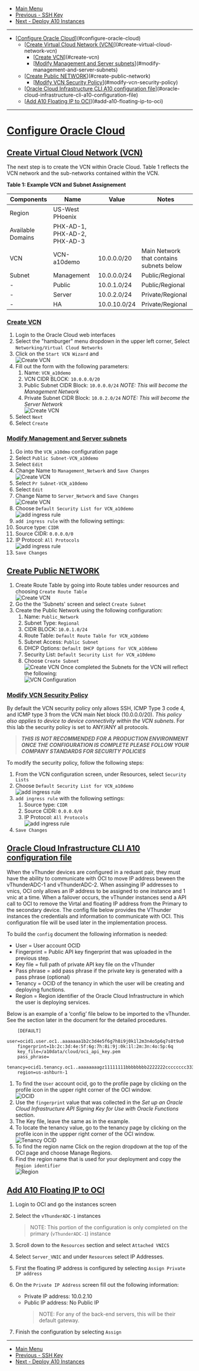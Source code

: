 - [Main Menu](./README.md)
- [Previous - SSH Key](./ssh_keys.md)
- [Next - Deploy A10 Instances](./deploy_a10.md)
---
<!-- MDTOC maxdepth:6 firsth1:1 numbering:0 flatten:0 bullets:1 updateOnSave:1 -->

- [[Configure Oracle Cloud](#configoci)](#configure-oracle-cloud)   
   - [[Create Virtual Cloud Network (VCN)](#create_vcn)](#create-virtual-cloud-network-vcn)   
      - [[Create VCN](#createvcn)](#create-vcn)   
      - [[Modify Management and Server subnets](#modifymgmtsvrnet)](#modify-management-and-server-subnets)   
   - [[Create Public NETWORK](#createpublicnet)](#create-public-network)   
      - [[Modify VCN Security Policy](#modifysecpol)](#modify-vcn-security-policy)   
   - [[Oracle Cloud Infrastructure CLI A10 configuration file](#ociconfigfile)](#oracle-cloud-infrastructure-cli-a10-configuration-file)   
   - [[Add A10 Floating IP to OCI](#ocifloating)](#add-a10-floating-ip-to-oci)   

<!-- /MDTOC -->
---
# [Configure Oracle Cloud](#configoci)
## [Create Virtual Cloud Network (VCN)](#create_vcn)
The next step is to create the VCN within Oracle Cloud.  Table 1 reflects the VCN network and the sub-networks contained within the VCN.  

**Table 1:  Example VCN and Subnet Assignement**

Components|Name|Value|Notes
--------------|--------------|--------------|--------------
Region|US-West PHoenix||
Available Domains|PHX-AD-1, PHX-AD-2, PHX-AD-3||
VCN|VCN-a10demo|10.0.0.0/20| Main Network that contains subnets below
Subnet|Management|10.0.0.0/24|Public/Regional
 -|Public|10.0.1.0/24|Public/Regional
 -|Server|10.0.2.0/24|Private/Regional
 -|HA|10.0.10.0/24|Private/Regional

### [Create VCN](#createvcn)
1. Login to the Oracle Cloud web interfaces
1. Select the "hamburger" menu dropdown in the upper left corner, Select `Networking/Virtual Cloud Networks`
1. Click on the `Start VCN Wizard` and
</BR>![Create VCN](./images/vcn_wizard_start.png)
1. Fill out the form with the following parameters:
   1. Name:  `VCN_a10demo`
   1. VCN CIDR BLOCK: `10.0.0.0/20`
   1. Public Subnet CIDR Block:  `10.0.0.0/24` *NOTE: This will become the Management Network*
   1. Private Subnet CIDR Block:  `10.0.2.0/24` *NOTE: This will become the Server Network*
      </BR>![Create VCN](./images/vcn_wizard_configuration.png)
1. Select `Next`
1. Select `Create`

### [Modify Management and Server subnets](#modifymgmtsvrnet)
1. Go into the `VCN_a10dmo` configuration page
1. Select `Public Subnet-VCN_a10demo`
1. Select `Edit`
1. Change Name to `Management_Network` and `Save Changes`
    </BR>![Create VCN](./images/vcn_modify_management.png)
1. Select `Pr Subnet-VCN_a10demo`
1. Select `Edit`
1. Change Name to `Server_Network` and `Save Changes`
    </BR>![Create VCN](./images/vcn_modify_server.png)
1.  Choose `Default Security List for VCN_a10demo`
    </BR>![add ingress rule](./images/add_ingress_rule.png)
1.  `add ingress rule` with the following settings:
   1.  Source type:  `CIDR`
   1.  Source CIDR:  `0.0.0.0/0`
   1.  IP Protocol:  `All Protocols`
    </BR>![add ingress rule](./images/add_ingress_rule_1.png)
1. `Save Changes`

## [Create Public NETWORK](#createpublicnet)
1. Create Route Table by going into Route tables under resources and choosing `Create Route Table`
 </BR>![Create VCN](./images/public_network_route_table.png)
1. Go the the 'Subnets' screen and select `Create Subnet`
1. Create the Public Network using the following configuration:
   1. Name:  `Public_Network`
   1. Subnet Type:  `Regional`
   1. CIDR BLOCK: `10.0.1.0/24`
   1. Route Table: `Default Route Table for VCN_a10demo`
   1. Subnet Access:  `Public Subnet`
   1. DHCP Options: `Default DHCP Options for VCN_a10demo`
   1. Security List: `Default Security List for VCN_a10demo`
   1. Choose `Create Subnet`
</BR>![Create VCN](./images/create_public_network.png)
Once completed the Subnets for the VCN will reflect the following:
</BR>![VCN Configuration ](./images/vcn_configuration.png)

### [Modify VCN Security Policy](#modifysecpol)
By default the VCN security policy only allows SSH, ICMP Type 3 code 4, and ICMP type 3 from the VCN main Net block (10.0.0.0/20).  *This policy also applies to device to device connectivity within the VCN subnets*.  For this lab the security policy is set to ANY/ANY all protocols.  

> ***THIS IS NOT RECOMMENDED FOR A PRODUCTION ENVIRONMENT  ONCE THE CONFIGURATION IS COMPLETE PLEASE FOLLOW YOUR COMPANY STANDARDS FOR SECURITY POLICIES***

To modify the security policy, follow the following steps:
1.  From the VCN configuration screen, under Resources, select `Security Lists`
1.  Choose `Default Security List for VCN_a10demo`
</BR>![add ingress rule](./images/add_ingress_rule.png)
1.  `add ingress rule` with the following settings:
    1.  Source type:  `CIDR`
    1.  Source CIDR:  `0.0.0.0/0`
    1.  IP Protocol:  `All Protocols`
</BR>![add ingress rule](./images/add_ingress_rule_1.png)
1. `Save Changes`

## [Oracle Cloud Infrastructure CLI A10 configuration file](#ociconfigfile)
When the vThunder devices are configured in a reduant pair, they must have the ability to communicate with OCI to move IP address beween the vThunderADC-1 and vThunderADC-2.  When assinging IP addresses to vnics, OCI only allows an IP address to be assigned to one instance and 1 vnic at a time.  When a failover occurs, the vThunder instances send a API call to OCI to remove the Virtal and floating IP address from the Primary to the secondary device.  The config file below provides the VThunder instances the credentials and information to communicate with OCI.  This configuration file will be used later in the implementation process.

To build the `config` document the following information is needed:

* User = User account OCID
* Fingerprint = Public API key fingerprint that was uploaded in the previous step.
* Key file = full path of private API key file on the vThunder
* Pass phrase = add pass phrase if the private key is generated with a pass phrase (optional)
* Tenancy = OCID of the tenancy in which the user will be creating and deploying functions.
* Region = Region identifier of the Oracle Cloud Infrastructure in which the user is deploying services.

Below is an example of a ‘config’ file below to be imported to the vThunder. See the section later in the document for the detailed procedures.
```
    [DEFAULT]
    user=ocid1.user.oc1..aaaaaaa1b2c3d4e5f6g7h8i9j0k1l2m3n4o5p6q7s8t9u0
    fingerprint=1b:2c:3d:4e:5f:6g:7h:8i:9j:0k:1l:2m:3n:4o:5p:6q
    key_file=/a10data/cloud/oci_api_key.pem
    pass_phrase=
    tenancy=ocid1.tenancy.oc1..aaaaaaaagz11111111bbbbbbbb2222222cccccccc3333333333
    region=us-ashburn-1
```
1. To find the `User` account ocid, go to the profile page by clicking on the profile icon in the upper right corner of the OCI window.
</BR>![OCID](./images/ocid.png)
1. Use the `fingerprint` value that was collected in  the *Set up an Oracle Cloud Infrastructure API Signing Key for Use with Oracle Functions* section.
1. The Key file, leave the same as in the example.
1. To locate the tenancy value,  go to the tenancy page by clicking on the profile icon in the uppper right corner of the OCI window.
</BR>![Tenancy OCID](./images/tenancy-ocid.png)
1. To find the region name Click on the region dropdown at the top of the OCI page and choose Manage Regions.
1. Find the region name that is used for your deployment and copy the `Region identifier`
</BR>![Region](./images/region.png)

## [Add A10 Floating IP to OCI](#ocifloating)
1. Login to OCI and go the instances screen
1. Select the `vThunderADC-1` instances
    > NOTE:  This portion of the configuration is only completed on the primary (`vThunderADC-1`) instance

1. Scroll down to the `Resources` section and select `Attached VNICS`
1. Select `Server_VNIC` and under `Resources` select IP Addresses.
1. First the floating IP address is configured by selecting `Assign Private IP address`
1. On the `Private IP Address` screen fill out the following information:
   * Private IP address:  10.0.2.10
   * Public IP address:  No Public IP
     > NOTE:  For any of the back-end servers, this will be their default gateway.
1. Finish the configuration by selecting `Assign`

---
- [Main Menu](./README.md)
- [Previous - SSH Key](./ssh_keys.md)
- [Next - Deploy A10 Instances](./deploy_a10.md)
